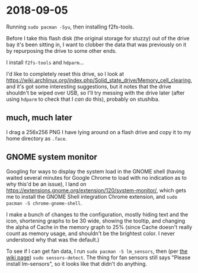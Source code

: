 # 2018-09-05

Running `sudo pacman -Syu`, then installing f2fs-tools.

Before I take this flash disk (the original storage for stuzzy) out of the drive bay it's been sitting in, I want to clobber the data that was previously on it by repurposing the drive to some other ends.

I install `f2fs-tools` and `hdparm`...

I'd like to completely reset this drive, so I look at https://wiki.archlinux.org/index.php/Solid_state_drive/Memory_cell_clearing, and it's got some interesting suggestions, but it notes that the drive shouldn't be wiped over USB, so I'll try messing with the drive later (after using `hdparm` to check that I *can* do this), probably on stushiba.

## much, much later

I drag a 256x256 PNG I have lying around on a flash drive and copy it to my home directory as `.face`.

## GNOME system monitor

Googling for ways to display the system load in the GNOME shell (having waited several minutes for Google Chrome to load with no indication as to why this'd be an issue), I land on https://extensions.gnome.org/extension/120/system-monitor/, which gets me to install the GNOME Shell integration Chrome extension, and `sudo pacman -S chrome-gnome-shell`.

I make a bunch of changes to the configuration, mostly hiding text and the icon, shortening graphs to be 30 wide, showing the tooltip, and changing the alpha of Cache in the memory graph to 25% (since Cache doesn't really count as memory usage, and shouldn't be the brightest color. I never understood why that was the default.)

To see if I can get fan data, I run `sudo pacman -S lm_sensors`, then (per [the wiki page](https://wiki.archlinux.org/index.php/lm_sensors)) `sudo sensors-detect`. The thing for fan sensors still says "Please install lm-sensors", so it looks like that didn't do anything.
